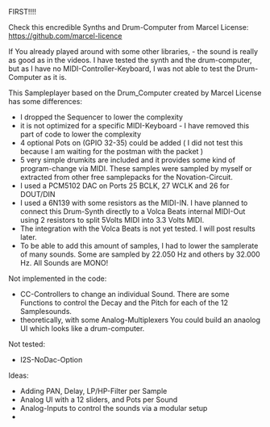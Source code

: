 FIRST!!!!

Check this encredible Synths and Drum-Computer from Marcel License:
https://github.com/marcel-licence

If You already played around with some other libraries, - the sound is really as good as in the videos.
I have tested the synth and the drum-computer, but as I have no MIDI-Controller-Keyboard, I was not able to test the Drum-Computer as it is.


This Sampleplayer based on the Drum_Computer created by Marcel License has some differences:
- I dropped the Sequencer to lower the complexity
- it is not optimized for a specific MIDI-Keyboard - I have removed this part of code to lower the complexity
- 4 optional Pots on (GPIO 32-35) could be added ( I did not test this because I am waiting for the postman with the packet )
- 5 very simple drumkits are included and it provides some kind of program-change via MIDI. These samples were sampled by myself or extracted from other free samplepacks for the Novation-Circuit.
- I used a PCM5102 DAC on Ports 25 BCLK, 27 WCLK and 26 for DOUT/DIN
- I used a 6N139 with some resistors as the MIDI-IN. I have planned to connect this Drum-Synth directly to a Volca Beats internal MIDI-Out using 2 resistors to split 5Volts MIDI into 3.3 Volts MIDI.
- The integration with the Volca Beats is not yet tested. I will post results later.
- To be able to add this amount of samples, I had to lower the samplerate of many sounds. Some are sampled by 22.050 Hz and others by 32.000 Hz. All Sounds are MONO!

Not implemented in the code:
- CC-Controllers to change an individual Sound. There are some Functions to control the Decay and the Pitch for each of the 12 Samplesounds.
- theoretically, with some Analog-Multiplexers You could build an anaolog UI which looks like a drum-computer. 

Not tested:
- I2S-NoDac-Option

Ideas:
- Adding PAN, Delay, LP/HP-Filter per Sample
- Analog UI with a 12 sliders, and Pots per Sound
- Analog-Inputs to control the sounds via a modular setup
- 

